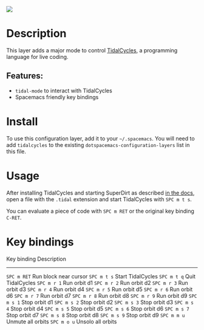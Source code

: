 ![](img/tidalcycles.jpg)

Description
===========

This layer adds a major mode to control
[TidalCycles](https://tidalcycles.org), a programming language for live
coding.

Features:
---------

-   `tidal-mode` to interact with TidalCycles
-   Spacemacs friendly key bindings

Install
=======

To use this configuration layer, add it to your `~/.spacemacs`. You will
need to add `tidalcycles` to the existing
`dotspacemacs-configuration-layers` list in this file.

Usage
=====

After installing TidalCycles and starting SuperDirt as described [in the
docs](https://tidalcycles.org/docs/), open a file with the `.tidal`
extension and start TidalCycles with `SPC m t s`.

You can evaluate a piece of code with `SPC m RET` or the original key
binding `C-RET`.

Key bindings
============

  Key binding   Description
  ------------- -----------------------
  `SPC m RET`   Run block near cursor
  `SPC m t s`   Start TidalCycles
  `SPC m t q`   Quit TidalCycles
  `SPC m r 1`   Run orbit d1
  `SPC m r 2`   Run orbit d2
  `SPC m r 3`   Run orbit d3
  `SPC m r 4`   Run orbit d4
  `SPC m r 5`   Run orbit d5
  `SPC m r 6`   Run orbit d6
  `SPC m r 7`   Run orbit d7
  `SPC m r 8`   Run orbit d8
  `SPC m r 9`   Run orbit d9
  `SPC m s 1`   Stop orbit d1
  `SPC m s 2`   Stop orbit d2
  `SPC m s 3`   Stop orbit d3
  `SPC m s 4`   Stop orbit d4
  `SPC m s 5`   Stop orbit d5
  `SPC m s 6`   Stop orbit d6
  `SPC m s 7`   Stop orbit d7
  `SPC m s 8`   Stop orbit d8
  `SPC m s 9`   Stop orbit d9
  `SPC m m u`   Unmute all orbits
  `SPC m o u`   Unsolo all orbits
